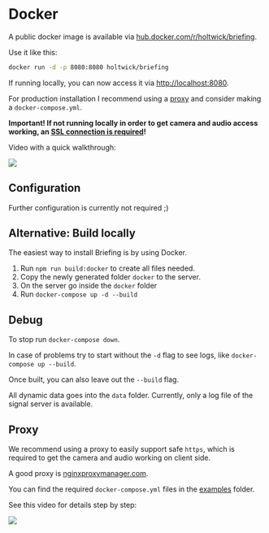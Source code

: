 # Docker

A public docker image is available via [hub.docker.com/r/holtwick/briefing](https://hub.docker.com/r/holtwick/briefing).

Use it like this:

```sh
docker run -d -p 8080:8080 holtwick/briefing
```

If running locally, you can now access it via <http://localhost:8080>.

For production installation I recommend using a [proxy](#proxy) and consider making a `docker-compose.yml`.

**Important! If not running locally in order to get camera and audio access working, an [SSL connection is required](https://developer.mozilla.org/en-US/docs/Web/API/MediaDevices/getUserMedia#privacy_and_security)!**

Video with a quick walkthrough:

[![](https://img.youtube.com/vi/YFwlnkRVmPc/0.jpg)](https://www.youtube.com/watch?v=YFwlnkRVmPc)

## Configuration

Further configuration is currently not required ;)

## Alternative: Build locally

The easiest way to install Briefing is by using Docker.

1. Run `npm run build:docker` to create all files needed.
2. Copy the newly generated folder `docker` to the server.
3. On the server go inside the `docker` folder
4. Run `docker-compose up -d --build`

## Debug

To stop run `docker-compose down`.

In case of problems try to start without the `-d` flag to see logs, like `docker-compose up --build`.

Once built, you can also leave out the `--build` flag.

All dynamic data goes into the `data` folder. Currently, only a log file of the signal server is available.

## Proxy

We recommend using a proxy to easily support safe `https`, which is required to get the camera and audio working on client side.

A good proxy is [nginxproxymanager.com](https://nginxproxymanager.com/).

You can find the required `docker-compose.yml` files in the [examples](examples) folder.

See this video for details step by step:

[![](https://img.youtube.com/vi/KIpB6rlxRsE/0.jpg)](https://www.youtube.com/watch?v=KIpB6rlxRsE)
